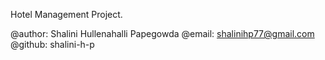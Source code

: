 Hotel Management Project.

@author: Shalini Hullenahalli Papegowda
@email: shalinihp77@gmail.com
@github: shalini-h-p
